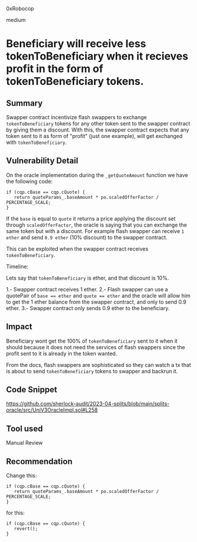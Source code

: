 0xRobocop

medium

# Beneficiary will receive less tokenToBeneficiary when it recieves profit in the form of tokenToBeneficiary tokens.

## Summary

Swapper contract incentivize flash swappers to exchange `tokenToBeneficiary` tokens for any other token sent to the swapper contract by giving them a discount. With this, the swapper contract expects that any token sent to it as form of "profit" (just one example), will get exchanged with `tokenToBeneficiary`.

## Vulnerability Detail

On the oracle implementation during the `_getQuoteAmount` function we have the following code: 

```solidity
if (cqp.cBase == cqp.cQuote) {
   return quoteParams_.baseAmount * po.scaledOfferFactor / PERCENTAGE_SCALE;
}
```

If the `base` is equal to `quote` it returns a price applying the discount set through `scaledOfferFactor`, the oracle is saying that you can exchange the same token but with a discount. For example flash swapper can receive `1 ether` and send `0.9 ether` (10% discount) to the swapper contract.

This can be exploited when the swapper contract receives `tokenToBeneficiary`.

Timeline:

Lets say that `tokenToBeneficiary` is ether, and that discount is 10%.

1.- Swapper contract receives 1 ether.
2.- Flash swapper can use a quotePair of `base == ether` and `quote == ether` and the oracle will allow him to get the 1 ether balance from the swapper contract, and only to send 0.9 ether.
3.- Swapper contract only sends 0.9 ether to the beneficiary.

## Impact

Beneficiary wont get the 100% of `tokenToBeneficiary` sent to it when it should because it does not need the services of flash swappers since the profit sent to it is already in the token wanted.

From the docs, flash swappers are sophisticated so they can watch a tx that is about to send `tokenToBeneficiary` tokens to swapper and backrun it.

## Code Snippet

https://github.com/sherlock-audit/2023-04-splits/blob/main/splits-oracle/src/UniV3OracleImpl.sol#L258

## Tool used

Manual Review

## Recommendation

Change this:

```solidity
if (cqp.cBase == cqp.cQuote) {
   return quoteParams_.baseAmount * po.scaledOfferFactor / PERCENTAGE_SCALE;
}
```
for this:

```solidity
if (cqp.cBase == cqp.cQuote) {
   revert();
}
```